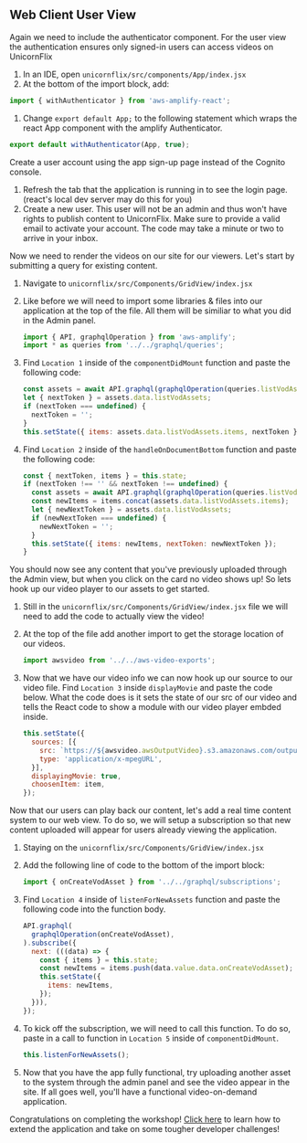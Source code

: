 ## Web Client User View

 Again we need to include the authenticator component. For the user view the authentication ensures only signed-in users can access videos on UnicornFlix

1. In an IDE, open `unicornflix/src/components/App/index.jsx`
1. At the bottom of the import block, add:

  ```javascript
  import { withAuthenticator } from 'aws-amplify-react'; 
  ```
1. Change ```export default App;``` to the following statement which wraps the react App component with the amplify Authenticator.

  ```javascript
  export default withAuthenticator(App, true);
  ```

Create a user account using the app sign-up page instead of the Cognito console.

1. Refresh the tab that the application is running in to see the login page. (react's local dev server may do this for you)
1. Create a new user. This user will not be an admin and thus won't have rights to publish content to UnicornFlix. Make sure to provide a valid email to activate your account. The code may take a minute or two to arrive in your inbox.

Now we need to render the videos on our site for our viewers. Let's start by submitting a query for existing content.

1. Navigate to `unicornflix/src/Components/GridView/index.jsx`
1. Like before we will need to import some libraries & files into our application at the top of the file. All them will be similiar to what you did in the Admin panel.
    ```javascript
    import { API, graphqlOperation } from 'aws-amplify';
    import * as queries from '../../graphql/queries';
    ```
1. Find `Location 1` inside of the `componentDidMount` function and paste the following code:
    
    ```javascript
    const assets = await API.graphql(graphqlOperation(queries.listVodAssets));
    let { nextToken } = assets.data.listVodAssets;
    if (nextToken === undefined) {
      nextToken = '';
    }
    this.setState({ items: assets.data.listVodAssets.items, nextToken });
    ```
1. Find `Location 2` inside of the `handleOnDocumentBottom` function and paste the following code:
    
    ```javascript
    const { nextToken, items } = this.state;
    if (nextToken !== '' && nextToken !== undefined) {
      const assets = await API.graphql(graphqlOperation(queries.listVodAssets, { nextToken }));
      const newItems = items.concat(assets.data.listVodAssets.items);
      let { newNextToken } = assets.data.listVodAssets;
      if (newNextToken === undefined) {
        newNextToken = '';
      }
      this.setState({ items: newItems, nextToken: newNextToken });
    }
    ```

You should now see any content that you've previously uploaded through the Admin view, but when you click on the card no video shows up! So lets hook up our video player to our assets to get started.

1. Still in the `unicornflix/src/Components/GridView/index.jsx` file we will need to add the code to actually view the video!

1. At the top of the file add another import to get the storage location of our videos.

    ```javascript
    import awsvideo from '../../aws-video-exports';
    ```
1. Now that we have our video info we can now hook up our source to our video file. Find `Location 3` inside `displayMovie` and paste the code below. What the code does is it sets the state of our src of our video and tells the React code to show a module with our video player embded inside.
    ```javascript
    this.setState({
      sources: [{
        src: `https://${awsvideo.awsOutputVideo}.s3.amazonaws.com/output/${item.video.id}.m3u8`,
        type: 'application/x-mpegURL',
      }],
      displayingMovie: true,
      choosenItem: item,
    });
    ```

Now that our users can play back our content, let's add a real time content system to our web view. To do so, we will setup a subscription so that new content uploaded will appear for users already viewing the application.

1. Staying on the `unicornflix/src/Components/GridView/index.jsx`
1. Add the following line of code to the bottom of the import block: 
    ```javascript
    import { onCreateVodAsset } from '../../graphql/subscriptions';
    ```
1. Find `Location 4` inside of `listenForNewAssets` function and paste the following code into the function body.

    ```javascript
    API.graphql(
      graphqlOperation(onCreateVodAsset),
    ).subscribe({
      next: (((data) => {
        const { items } = this.state;
        const newItems = items.push(data.value.data.onCreateVodAsset);
        this.setState({
          items: newItems,
        });
      })),
    });
    ```

1. To kick off the subscription, we will need to call this function. To do so, paste in a call to function in `Location 5` inside of `componentDidMount`.
    ```javascript
    this.listenForNewAssets();
    ```
1. Now that you have the app fully functional, try uploading another asset to the system through the admin panel and see the video appear in the site. If all goes well, you'll have a functional video-on-demand application. 

Congratulations on completing the workshop! [Click here](./Extensions.md) to learn how to extend the application and take on some tougher developer challenges!
